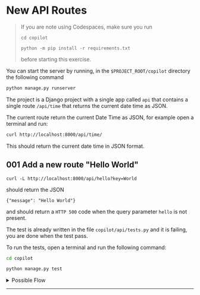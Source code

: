 
# New API Routes

>If you are note using Codespaces, make sure you run 
>
> ```
> cd copilot
>
> python -m pip install -r requirements.txt
>```
>
> before starting this exercise.

You can start the server by running, in the `$PROJECT_ROOT/copilot` directory the following command

```bash
python manage.py runserver  
```

The project is a Django project with a single app called `api` that contains a single route `/api/time` that returns the current date time as JSON.

The current route return the current Date Time as JSON, for example open a terminal and run:

```bash
curl http://localhost:8000/api/time/
```

This should return the current date time in JSON format.

## 001 Add a new route "Hello World"

`curl -L http://localhost:8000/api/hello?key=World` 

should return the JSON 

`{"message": "Hello World"}`

and should return a `HTTP 500` code when the query parameter `hello` is not present.

The test is already written in the file `copilot/api/tests.py` and it is failing, you are done when the test pass.

To run the tests, open a terminal and run the following command:

```bash
cd copilot

python manage.py test
```

<details>

<summary>Possible Flow</summary>

1. Open the file `./copilot/api/views.py`

2. Add a new route to the file using a simple comment for example

```python
# Create a new function GET hello?key=World
# that returns a JSON {"message": "Hello World"} when the query parameter key is present
# and return HTTP 500 code with message "key query parameter is required"
# when the query parameter key is not present
```

3. Keep the views file opened and open the `./copilot/api/urls.py` file

4. Add a comment to the file to ask Copilot to add the new route for get_hello function



3. Let the code be generated from the comment

> Note: it is true that the comment is longer that the code, but this is done to learn how to use copilot and understand the importance of being precise in the "prompt".

</details>

---
